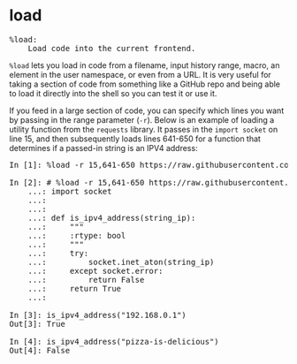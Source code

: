 # load

<pre class="output">
%load:
    Load code into the current frontend.
</pre>

`%load` lets you load in code from a filename, input history range, macro, an element in the user namespace, or even from a URL. It is very useful for taking a section of code from something like a GitHub repo and being able to load it directly into the shell so you can test it or use it.

If you feed in a large section of code, you can specify which lines you want by passing in the range parameter (`-r`). Below is an example of loading a utility function from the `requests` library. It passes in the `import socket` on line 15, and then subsequently loads lines 641-650 for a function that determines if a passed-in string is an IPV4 address:

<pre class="output">
In [1]: %load -r 15,641-650 https://raw.githubusercontent.com/psf/requests/master/requests/utils.py

In [2]: # %load -r 15,641-650 https://raw.githubusercontent.com/psf/requests/master/requests/utils.py
    ...: import socket
    ...:
    ...:
    ...: def is_ipv4_address(string_ip):
    ...:     """
    ...:     :rtype: bool
    ...:     """
    ...:     try:
    ...:         socket.inet_aton(string_ip)
    ...:     except socket.error:
    ...:         return False
    ...:     return True
    ...:

In [3]: is_ipv4_address("192.168.0.1")
Out[3]: True

In [4]: is_ipv4_address("pizza-is-delicious")
Out[4]: False
</pre>
